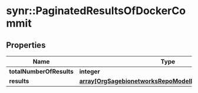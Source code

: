 # synr::PaginatedResultsOfDockerCommit


## Properties
Name | Type | Description | Notes
------------ | ------------- | ------------- | -------------
**totalNumberOfResults** | **integer** |  | [optional] 
**results** | [**array[OrgSagebionetworksRepoModelDockerDockerCommit]**](org.sagebionetworks.repo.model.docker.DockerCommit.md) |  | [optional] 


